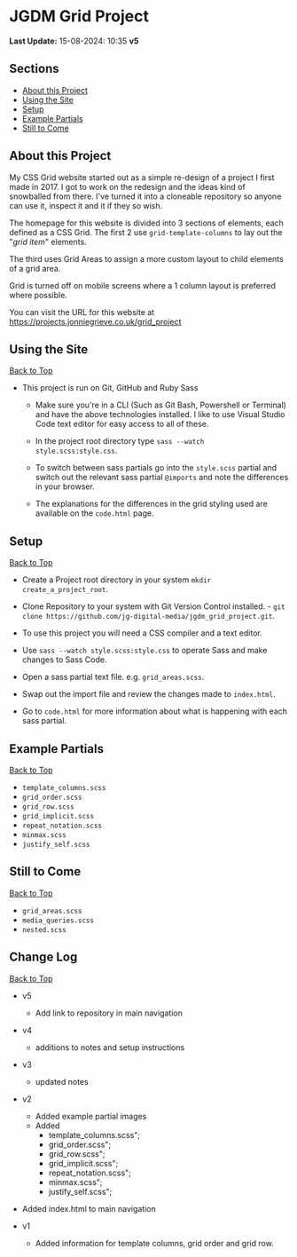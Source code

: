 # JGDM Grid Project
**Last Update:** 15-08-2024: 10:35  **v5**

## **Sections**

  + [About this Project](#about-this-project)
  + [Using the Site](#using-the-site)
  + [Setup](#setup)
  + [Example Partials](#example-partials)
  + [Still to Come](#still-to-come)


## About this Project

My CSS Grid website started out as a simple re-design of a project I first made in 2017. I got to work on the redesign and the ideas kind of snowballed from there. I've turned it into a cloneable repository so anyone can use it, inspect it and it if they so wish.

The homepage for this website is divided into 3 sections of elements, each defined as a CSS Grid. The first 2 use ```grid-template-columns``` to lay out the "*grid item*" elements.

The third uses Grid Areas to assign a more custom layout to child elements of a grid area.

Grid is turned off on mobile screens where a 1 column layout is preferred where possible.   

You can visit the URL for this website at <a href="https://projects.jonniegrieve.co.uk/grid_project" target="blank">https://projects.jonniegrieve.co.uk/grid_project</a>

## Using the Site
[Back to Top](#sections)

+ This project is run on Git, GitHub and Ruby Sass

  + Make sure you're in a CLI (Such as Git Bash, Powershell or Terminal) and have the above technologies installed. I like to use Visual Studio Code text editor for easy access to all of these. 

  + In the project root directory type ```sass --watch style.scss:style.css```.

  + To switch between sass partials go into the `style.scss` partial and switch out the relevant sass partial `@imports` and note the differences in your browser. 

  + The explanations for the differences in the grid styling used are available on the ```code.html``` page.

## Setup
[Back to Top](#sections)
+ Create a Project root directory in your system ```mkdir create_a_project_root```.

+ Clone Repository to your system with Git Version Control installed. - ```git clone https://github.com/jg-digital-media/jgdm_grid_project.git```.

+ To use this project you will need a CSS compiler and a text editor.

+ Use `sass --watch style.scss:style.css` to operate Sass and make changes to Sass Code.

+ Open a sass partial text file. e.g. `grid_areas.scss`.

+ Swap out the import file and review the changes made to `index.html`.

+ Go to `code.html` for more information about what is happening with each sass partial.


## Example Partials
[Back to Top](#sections)

+ `template_columns.scss`
+ `grid_order.scss`
+ `grid_row.scss`
+ `grid_implicit.scss`
+ `repeat_notation.scss`
+ `minmax.scss`
+ `justify_self.scss`



## Still to Come 
[Back to Top](#sections)
+ `grid_areas.scss`
+ `media_queries.scss`
+ `nested.scss`


## Change Log
[Back to Top](#sections)

+ v5
  + Add link to repository in main navigation
+ v4 
  + additions  to notes and setup instructions

+ v3
  + updated notes

+ v2
  + Added example partial images
  + Added
    + template_columns.scss";
    + grid_order.scss";
    + grid_row.scss";
    + grid_implicit.scss";
    + repeat_notation.scss";
    + minmax.scss";
    + justify_self.scss";
+ Added index.html to main navigation


+ v1
  + Added information for template columns, grid order and grid row.

